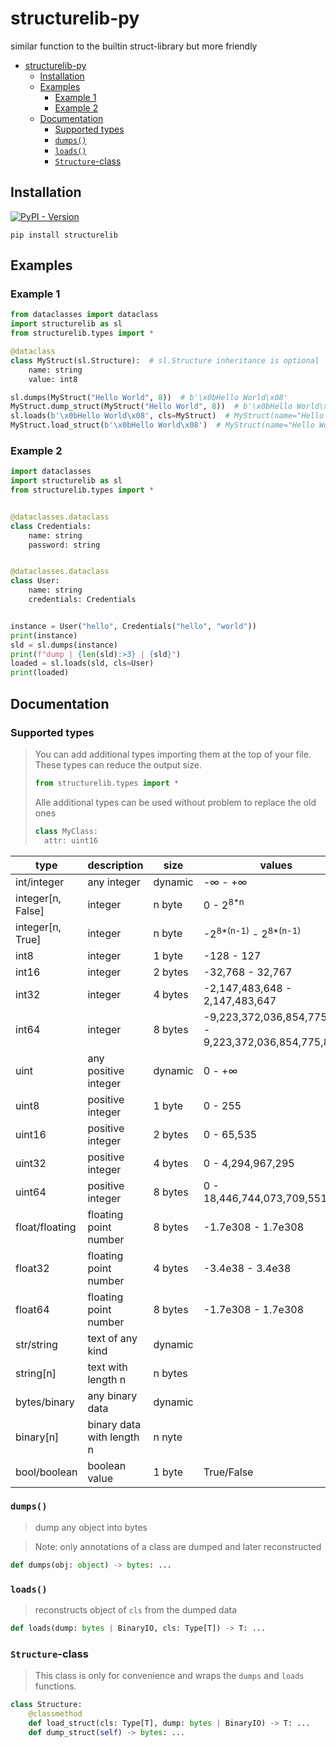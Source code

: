 # structurelib-py
similar function to the builtin struct-library but more friendly

<!-- TOC -->
* [structurelib-py](#structurelib-py)
  * [Installation](#installation)
  * [Examples](#examples)
    * [Example 1](#example-1)
    * [Example 2](#example-2)
  * [Documentation](#documentation)
    * [Supported types](#supported-types)
    * [`dumps()`](#dumps)
    * [`loads()`](#loads)
    * [`Structure`-class](#structure-class)
<!-- TOC -->

## Installation

[![PyPI - Version](https://img.shields.io/pypi/v/structurelib)
](https://pypi.org/project/structurelib/)

`pip install structurelib`

## Examples

### Example 1

```python
from dataclasses import dataclass
import structurelib as sl
from structurelib.types import *

@dataclass
class MyStruct(sl.Structure):  # sl.Structure inheritance is optional
    name: string
    value: int8

sl.dumps(MyStruct("Hello World", 8))  # b'\x0bHello World\x08'
MyStruct.dump_struct(MyStruct("Hello World", 8))  # b'\x0bHello World\x08'
sl.loads(b'\x0bHello World\x08', cls=MyStruct)  # MyStruct(name="Hello World", value=8)
MyStruct.load_struct(b'\x0bHello World\x08')  # MyStruct(name="Hello World", value=8)
```

### Example 2

```python
import dataclasses
import structurelib as sl
from structurelib.types import *


@dataclasses.dataclass
class Credentials:
    name: string
    password: string


@dataclasses.dataclass
class User:
    name: string
    credentials: Credentials


instance = User("hello", Credentials("hello", "world"))
print(instance)
sld = sl.dumps(instance)
print(f"dump | {len(sld):>3} | {sld}")
loaded = sl.loads(sld, cls=User)
print(loaded)
```

## Documentation

### Supported types

> You can add additional types importing them at the top of your file.
> These types can reduce the output size.
> ```python
> from structurelib.types import *
> ```
> Alle additional types can be used without problem to replace the old ones
> ```python
> class MyClass:
>   attr: uint16
> ```

| type              | description               | size    | values                                                 |
|-------------------|---------------------------|---------|--------------------------------------------------------|
| int/integer       | any integer               | dynamic | -∞ - +∞                                                |
| integer[n, False] | integer                   | n byte  | 0 - 2<sup>8*n</sup>                                    |
| integer[n, True]  | integer                   | n byte  | -2<sup>8*(n-1)</sup> - 2<sup>8*(n-1)</sup>             |
| int8              | integer                   | 1 byte  | -128 - 127                                             |
| int16             | integer                   | 2 bytes | -32,768 - 32,767                                       |
| int32             | integer                   | 4 bytes | -2,147,483,648 - 2,147,483,647                         |
| int64             | integer                   | 8 bytes | -9,223,372,036,854,775,808 - 9,223,372,036,854,775,807 |
| uint              | any positive integer      | dynamic | 0 - +∞                                                 |
| uint8             | positive integer          | 1 byte  | 0 - 255                                                |
| uint16            | positive integer          | 2 bytes | 0 - 65,535                                             |
| uint32            | positive integer          | 4 bytes | 0 - 4,294,967,295                                      |
| uint64            | positive integer          | 8 bytes | 0 - 18,446,744,073,709,551,615                         |
| float/floating    | floating point number     | 8 bytes | -1.7e308 - 1.7e308                                     |
| float32           | floating point number     | 4 bytes | -3.4e38 - 3.4e38                                       |
| float64           | floating point number     | 8 bytes | -1.7e308 - 1.7e308                                     |
| str/string        | text of any kind          | dynamic |                                                        |
| string[n]         | text with length n        | n bytes |                                                        |
| bytes/binary      | any binary data           | dynamic |                                                        |
| binary[n]         | binary data with length n | n nyte  |                                                        |
| bool/boolean      | boolean value             | 1 byte  | True/False                                             |


### `dumps()`

> dump any object into bytes

> Note: only annotations of a class are dumped and later reconstructed

```python
def dumps(obj: object) -> bytes: ...
```

### `loads()`

> reconstructs object of `cls` from the dumped data

```python
def loads(dump: bytes | BinaryIO, cls: Type[T]) -> T: ...
```

### `Structure`-class

> This class is only for convenience and wraps the `dumps` and `loads` functions.

```python
class Structure:
    @classmethod
    def load_struct(cls: Type[T], dump: bytes | BinaryIO) -> T: ...
    def dump_struct(self) -> bytes: ...
```
